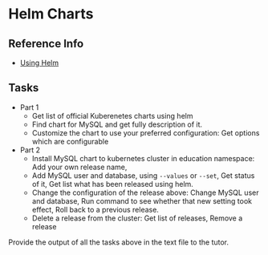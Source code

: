 # Helm Charts

## Reference Info

* [Using Helm](https://helm.sh/docs/intro/using_helm/)

## Tasks

* Part 1
    * Get list of official Kuberenetes charts using helm
    * Find chart for MySQL and get fully description of it.
    * Customize the chart to use your preferred configuration: Get options which are configurable
* Part 2
    * Install MySQL chart to kubernetes cluster in education namespace: Add your own release name,
    * Add MySQL user and database, using `--values` or `--set`, Get status of it, Get list what has 
      been released using helm.
    * Change the configuration of the release above: Change MySQL user and database, Run command 
      to see whether that new setting took effect, Roll back to a previous release.
    * Delete a release from the cluster: Get list of releases, Remove a release

Provide the output of all the tasks above in the text file to the tutor.

